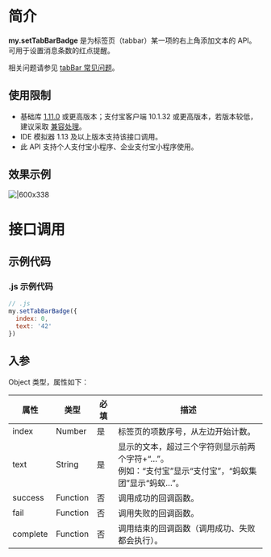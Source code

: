 
# 简介
**my.setTabBarBadge** 是为标签页（tabbar）某一项的右上角添加文本的 API。可用于设置消息条数的红点提醒。

相关问题请参见 [tabBar 常见问题](/mini/api/do7urq)。

## 使用限制

- 基础库 [1.11.0](https://opendocs.alipay.com/mini/framework/lib) 或更高版本；支付宝客户端 10.1.32 或更高版本，若版本较低，建议采取 [兼容处理](https://opendocs.alipay.com/mini/framework/compatibility)。
- IDE 模拟器 1.13 及以上版本支持该接口调用。
- 此 API 支持个人支付宝小程序、企业支付宝小程序使用。

## 效果示例
![|600x338](https://cdn.nlark.com/yuque/0/2021/png/179989/1624861413254-5f992f28-1928-4e88-9ed8-b2c07be7ac6e.png#align=left&display=inline&height=338&margin=%5Bobject%20Object%5D&name=my.setTabBarBadge.png&originHeight=720&originWidth=1280&size=73740&status=done&style=none&width=600)

# 接口调用

## 示例代码

### .js 示例代码
```javascript
// .js
my.setTabBarBadge({
  index: 0,
  text: '42'
})
```

## 入参
Object 类型，属性如下：

| **属性** | **类型** | **必填** | **描述** |
| --- | --- | --- | --- |
| index | Number | 是 | 标签页的项数序号，从左边开始计数。 |
| text | String | 是 | 显示的文本，超过三个字符则显示前两个字符+“…”。<br />例如：“支付宝”显示“支付宝”，“蚂蚁集团”显示“蚂蚁…”。 |
| success | Function | 否 | 调用成功的回调函数。 |
| fail | Function | 否 | 调用失败的回调函数。 |
| complete | Function | 否 | 调用结束的回调函数（调用成功、失败都会执行）。 |


